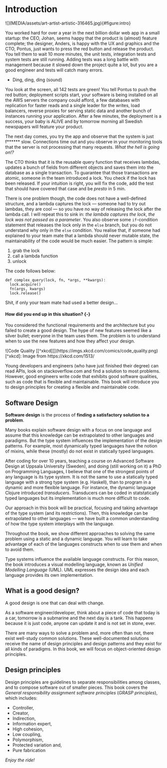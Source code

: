 # Introduction

<div class="figure">
![](MEDIA/assets/art-artist-artistic-316465.jpg){#figure:intro}
</div>

<p class="para"><span class="dropcaps">Y</span>ou worked hard for over a year in the next billion dollar web app in a small startup: the CEO, Johan, seems happy that the product is (almost) feature complete; the designer, Anders, is happy with the UX and graphics and the CTO, Pontus, just wants to press the red button and release the product. You tell them to wait 10 more minutes, the unit tests, integration tests and system tests are still running. Adding tests was a long battle with management because it slowed down the project quite a lot, but you are a good engineer and tests will catch many errors.</p>

- Ding, ding, ding (sound)

You look at the screen, all 142 tests are green! You tell Pontus to push the red button; deployment scripts start, your software is being installed on all the AWS servers the company could afford, a few databases with replication for faster reads and a single leader for the writes, load balancers, reverse proxies for serving static data and another bunch of instances running your application. After a few minutes, the deployment is a success, your baby is ALIVE and by tomorrow morning all Swedish newspapers will feature your product.

The next day comes, you try the app and observe that the system is just f****** slow. Connections time out and you observe in your monitoring tools that the server is not processing that many requests. *What the hell is going on!?*

The CTO thinks that it is the reusable query function that receives lambdas, updates a bunch of fields from different objects and saves them into the database as a single transaction. To guarantee that those transactions are atomic, someone in the team introduced a lock. You check if the lock has been released. If your intuition is right, you will fix the code, add the test that should have covered that case and be *presto* in 5 min.

There is one problem though, the code does not have a well-defined structure, and a lambda captures the lock — someone had to try out lambdas, they are cool — so you have no way of releasing the lock after the lambda call. I will repeat this to sink in: *the lambda captures the lock*, *the lock was not passed as a parameter*. You also observe some `if`-condition statement that releases the lock only in the `else` branch, but you do not understand why only in the `else` condition. You realise that, if someone had explained to your team mate that a lambda should never mutable state, the maintainability of the code would be much easier. The pattern is simple:

1. grab the lock
2. call a lambda function
3. unlock

The code follows below:

```{#lst:code .python caption="Complex query function"}
def complex_query(lock, fn, *args, **kwargs):
  lock.acquire()
  fn(args, kwargs)
  lock.release()
```

Shit, if only your team mate had used a better design...

#### **How did you end up in this situation?** {-}

You considered the functional requirements and the architecture but you failed to create a good design. The hype of new features seemed like a silver bullet; everyone in the team uses them. The problem is to understand when to use the new features and how they affect your design.

<div class="figure">
![Code Quality [[^xkcd]]](https://imgs.xkcd.com/comics/code_quality.png)
</div>
[^xkcd]: Image from https://xkcd.com/1513/

Young developers and engineers (who have just finished their degree) can read APIs, look on stackoverflow.com and find a solution to most problems. However, good engineers write code that exhibits good software qualities, such as code that is flexible and maintainable.
This book will introduce you to design principles for creating a flexible and maintainable code.

## Software Design

**Software design** is the process of **finding a satisfactory solution to a problem**.

Many books explain software design with a focus on one language and assume that this knowledge can be extrapolated to other languages and paradigms. But the type system influences the implementation of the design patterns. For example, most dynamically typed languages have the notion of mixins, while these (mostly) do not exist in statically typed languages.

After coding for over 10 years, teaching a course on Advanced Software Design at Uppsala University (Sweden), and doing (still working on it) a PhD on Programming Languages, I believe that one of the strongest points of any language is its type system. It is not the same to use a statically typed language with a strong type system (e.g. Haskell), than to program in a dynamic and more flexible language. For instance, the dynamic language Clojure introduced *transducers*. Transducers can be coded in statstatically typed languages but its implementation is much more difficult to code.

Our approach in this book will be practical, focusing and taking advantage of the type system (and its restrictions). Then, this knowledge can be extrapolated to other languages — we have built a common understanding of how the type system interplays with the language.

Throughout the book, we show different approaches to solving the same problem using a static and a dynamic language. You will learn to take advantage of each of the languages constructs when to use them and when to avoid them.

Type systems influence the available language constructs. For this reason, the book introduces a visual modelling language, known as *Unified Modelling Language* (UML). UML expresses the design idea and each language provides its own implementation.

## What is a good design?

A good design is one that can deal with change.

As a software engineer/developer, think about a piece of code that today is a car, tomorrow is a submarine and the next day is a tank. This happens because it is just code, anyone can update it and is not set in stone, ever.

There are many ways to solve a problem and, more often than not, there exist well-study common solutions. These well-documented solutions receive the name of design principles and design patterns and they exist for all kinds of paradigms. In this book, we will focus on object-oriented design principles.

## Design principles

Design principles are guidelines to separate responsibilities among classes, and to compose software out of smaller pieces. This book covers the *General responsibility assignment software principles* (*GRASP principles*), which includes:

* Controller,
* Creator,
* Indirection,
* Information expert,
* High cohesion,
* Low coupling,
* Polymorphism,
* Protected variation and,
* Pure fabrication

*Enjoy the ride!*
